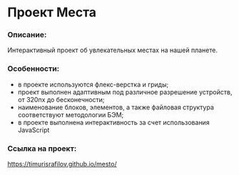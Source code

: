 # **Проект Места**

### Описание:
Интерактивный проект об увлекательных местах на нашей планете.

### Особенности:
- в проекте используются флекс-верстка и гриды;
- проект выполнен адаптивным под различное разрешение устройств, от 320пх до бесконечности;
- наименование блоков, элементов, а также файловая структура соответствуют методологии БЭМ;
- в проекте выполнена интерактивность за счет использования JavaScript

### Ссылка на проект:
https://timurisrafilov.github.io/mesto/
